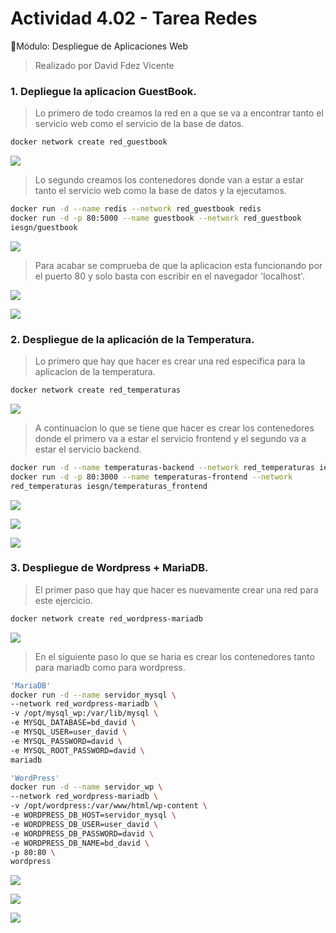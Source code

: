 # Actividad 4.02 - Tarea Redes
📌Módulo: Despliegue de Aplicaciones Web


> Realizado por David Fdez Vicente

### 1. Depliegue la aplicacion GuestBook.

> Lo primero de todo creamos la red en a que se va a encontrar tanto el servicio web como el servicio de la base de datos.

```sh
docker network create red_guestbook
```

![](./capturas/cap01.png)

> Lo segundo creamos los contenedores donde van a estar a estar tanto el servicio web como la base de datos y la ejecutamos.

```sh
docker run -d --name redis --network red_guestbook redis
docker run -d -p 80:5000 --name guestbook --network red_guestbook
iesgn/guestbook
```
![](./capturas/cap02.png)

> Para acabar se comprueba de que la aplicacion esta funcionando por el puerto 80  y solo basta con escribir en el navegador 'localhost'.

![](./capturas/cap03.png)

![](./capturas/cap04.png)


### 2. Despliegue de la aplicación de la Temperatura.

> Lo primero que hay que hacer es crear una red especifica para la aplicacion de la temperatura.

```sh
docker network create red_temperaturas
```

![](./capturas/cap05.png)

> A continuacion lo que se tiene que hacer es crear los contenedores donde el primero va a estar el servicio frontend y el segundo va a estar el servicio backend. 

```sh
docker run -d --name temperaturas-backend --network red_temperaturas iesgn/temperaturas_backend
docker run -d -p 80:3000 --name temperaturas-frontend --network
red_temperaturas iesgn/temperaturas_frontend
```

![](./capturas/cap06.png)

![](./capturas/cap07.png)

![](./capturas/cap08.png)


### 3. Despliegue de Wordpress + MariaDB.

> El primer paso que hay que hacer es nuevamente crear una red para este ejercicio.

```sh
docker network create red_wordpress-mariadb
```

![](./capturas/cap09.png)

> En el siguiente paso lo que se haria es crear los contenedores tanto para mariadb como para wordpress.

```sh
'MariaDB'
docker run -d --name servidor_mysql \
--network red_wordpress-mariadb \
-v /opt/mysql_wp:/var/lib/mysql \
-e MYSQL_DATABASE=bd_david \
-e MYSQL_USER=user_david \
-e MYSQL_PASSWORD=david \
-e MYSQL_ROOT_PASSWORD=david \
mariadb

'WordPress'
docker run -d --name servidor_wp \
--network red_wordpress-mariadb \
-v /opt/wordpress:/var/www/html/wp-content \
-e WORDPRESS_DB_HOST=servidor_mysql \
-e WORDPRESS_DB_USER=user_david \
-e WORDPRESS_DB_PASSWORD=david \
-e WORDPRESS_DB_NAME=bd_david \
-p 80:80 \
wordpress
```

![](./capturas/cap10.png)

![](./capturas/cap11.png)

![](./capturas/cap12.png)








